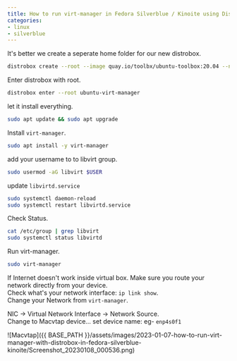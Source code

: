 ```yaml
---
title: How to run virt-manager in Fedora Silverblue / Kinoite using Distrobox
categories:
- linux
- silverblue
---
```


It's better we create a seperate home folder for our new distrobox.  
```bash
distrobox create --root --image quay.io/toolbx/ubuntu-toolbox:20.04 --name ubuntu-virt-manager --home ~/.var/distrobox/ubuntu-virt-manager --init
```

Enter distrobox with root.  
```bash
distrobox enter --root ubuntu-virt-manager
```  
let it install everything.  
```bash
sudo apt update && sudo apt upgrade
```
Install `virt-manager`.
```bash
sudo apt install -y virt-manager
```

add your username to to libvirt group.
```bash
sudo usermod -aG libvirt $USER
```

update `libvirtd.service`
```bash
sudo systemctl daemon-reload
sudo systemctl restart libvirtd.service
```

Check Status.  
```bash
cat /etc/group | grep libvirt
sudo systemctl status libvirtd
```
Run virt-manager.

```bash
sudo virt-manager
```

If Internet doesn't work inside virtual box. Make sure you route your network directly from your device.  
Check what's your network interface: `ip link show`.  
Change your Network from `virt-manager`.  

NIC -> Virtual Network Interface -> Network Source.  
Change to Macvtap device...
set device name: eg- `enp4s0f1`

![Macvtap]({{ BASE_PATH }}/assets/images/2023-01-07-how-to-run-virt-manager-with-distrobox-in-fedora-silverblue-kinoite/Screenshot_20230108_000536.png)
